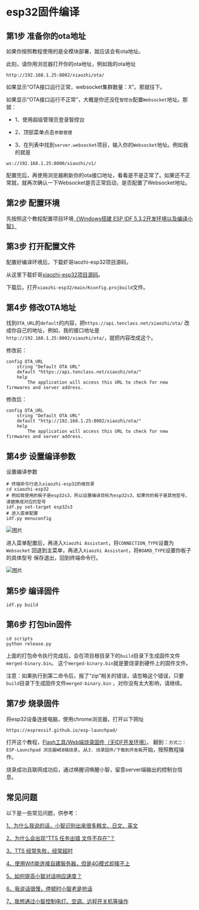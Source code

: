 # esp32固件编译

## 第1步 准备你的ota地址
如果你按照教程使用的是全模块部署，就应该会有ota地址。

此刻，请你用浏览器打开你的ota地址，例如我的ota地址
```
http://192.168.1.25:8002/xiaozhi/ota/
```

如果显示“OTA接口运行正常，websocket集群数量：X”。那就往下。

如果显示“OTA接口运行不正常”，大概是你还没在`智控台`配置`Websocket`地址。那就：

- 1、使用超级管理员登录智控台

- 2、顶部菜单点击`参数管理`

- 3、在列表中找到`server.websocket`项目，输入你的`Websocket`地址。例如我的就是

```
ws://192.168.1.25:8000/xiaozhi/v1/
```

配置完后，再使用浏览器刷新你的ota接口地址，看看是不是正常了。如果还不正常就，就再次确认一下Websocket是否正常启动，是否配置了Websocket地址。

## 第2步 配置环境
先按照这个教程配置项目环境[《Windows搭建 ESP IDF 5.3.2开发环境以及编译小智》](https://icnynnzcwou8.feishu.cn/wiki/JEYDwTTALi5s2zkGlFGcDiRknXf)

## 第3步 打开配置文件
配置好编译环境后，下载虾哥iaozhi-esp32项目源码，

从这里下载虾哥[xiaozhi-esp32项目源码](https://github.com/78/xiaozhi-esp32)。

下载后，打开`xiaozhi-esp32/main/Kconfig.projbuild`文件。

## 第4步 修改OTA地址

找到`OTA_URL`的`default`的内容，把`https://api.tenclass.net/xiaozhi/ota/`
   改成你自己的地址，例如，我的接口地址是`http://192.168.1.25:8002/xiaozhi/ota/`，就把内容改成这个。

修改前：
```
config OTA_URL
    string "Default OTA URL"
    default "https://api.tenclass.net/xiaozhi/ota/"
    help
        The application will access this URL to check for new firmwares and server address.
```
修改后：
```
config OTA_URL
    string "Default OTA URL"
    default "http://192.168.1.25:8002/xiaozhi/ota/"
    help
        The application will access this URL to check for new firmwares and server address.
```

## 第4步 设置编译参数

设置编译参数

```
# 终端命令行进入xiaozhi-esp32的根目录
cd xiaozhi-esp32
# 例如我使用的板子是esp32s3，所以设置编译目标为esp32s3，如果你的板子是其他型号，请替换成对应的型号
idf.py set-target esp32s3
# 进入菜单配置
idf.py menuconfig
```

![图片](images/build_setting01.png)

进入菜单配置后，再进入`Xiaozhi Assistant`，将`CONNECTION_TYPE`设置为`Websocket`
回退到主菜单，再进入`Xiaozhi Assistant`，将`BOARD_TYPE`设置你板子的具体型号
保存退出，回到终端命令行。

![图片](images/build_setting02.png)

## 第5步 编译固件

```
idf.py build
```

## 第6步 打包bin固件

```
cd scripts
python release.py
```

上面的打包命令执行完成后，会在项目根目录下的`build`目录下生成固件文件`merged-binary.bin`。
这个`merged-binary.bin`就是要烧录到硬件上的固件文件。

注意：如果执行到第二命令后，报了“zip”相关的错误，请忽略这个错误，只要`build`目录下生成固件文件`merged-binary.bin`
，对你没有太大影响，请继续。

## 第7步 烧录固件
   将esp32设备连接电脑，使用chrome浏览器，打开以下网址

```
https://espressif.github.io/esp-launchpad/
```

打开这个教程，[Flash工具/Web端烧录固件（无IDF开发环境）](https://ccnphfhqs21z.feishu.cn/wiki/Zpz4wXBtdimBrLk25WdcXzxcnNS)。
翻到：`方式二：ESP-Launchpad 浏览器WEB端烧录`，从`3. 烧录固件/下载到开发板`开始，按照教程操作。

烧录成功且联网成功后，通过唤醒词唤醒小智，留意server端输出的控制台信息。

## 常见问题
以下是一些常见问题，供参考：

[1、为什么我说的话，小智识别出来很多韩文、日文、英文](./FAQ.md)

[2、为什么会出现“TTS 任务出错 文件不存在”？](./FAQ.md)

[3、TTS 经常失败，经常超时](./FAQ.md)

[4、使用Wifi能连接自建服务器，但是4G模式却接不上](./FAQ.md)

[5、如何提高小智对话响应速度？](./FAQ.md)

[6、我说话很慢，停顿时小智老是抢话](./FAQ.md)

[7、我想通过小智控制电灯、空调、远程开关机等操作](./FAQ.md)
